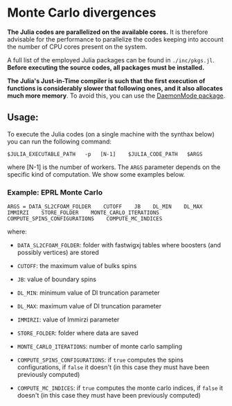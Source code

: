 # Monte Carlo divergences

**The Julia codes are parallelized on the available cores.** It is therefore advisable for the performance to parallelize the codes keeping into account the number of CPU cores present on the system.

A full list of the employed Julia packages can be found in `./inc/pkgs.jl`. **Before executing the source codes, all packages must be installed.**

**The Julia's Just-in-Time compiler is such that the first execution of functions is considerably slower that following ones, and it also allocates much more memory**. To avoid this, you can use the [DaemonMode package](https://github.com/dmolina/DaemonMode.jl).

## Usage:

To execute the Julia codes (on a single machine with the synthax below) you can run the following command:

```
$JULIA_EXECUTABLE_PATH   -p   [N-1]    $JULIA_CODE_PATH   $ARGS
```

where [N-1] is the number of workers. The `ARGS` parameter depends on the specific kind of computation. We show some examples below.

### Example: EPRL Monte Carlo

```
ARGS = DATA_SL2CFOAM_FOLDER    CUTOFF    JB    DL_MIN    DL_MAX     IMMIRZI    STORE_FOLDER    MONTE_CARLO_ITERATIONS    COMPUTE_SPINS_CONFIGURATIONS    COMPUTE_MC_INDICES
```

where:

- `DATA_SL2CFOAM_FOLDER`: folder with fastwigxj tables where boosters (and possibly vertices) are stored

- `CUTOFF`: the maximum value of bulks spins

- `JB`: value of boundary spins

- `DL_MIN`: minimum value of Dl truncation parameter

- `DL_MAX`: maximum value of Dl truncation parameter

- `IMMIRZI`: value of Immirzi parameter

- `STORE_FOLDER`: folder where data are saved

- `MONTE_CARLO_ITERATIONS`: number of monte carlo sampling

- `COMPUTE_SPINS_CONFIGURATIONS`: if `true` computes the spins configurations, if `false` it doesn't (in this case they must have been previously computed)

- `COMPUTE_MC_INDICES`: if `true` computes the monte carlo indices, if `false` it doesn't (in this case they must have been previously computed)
